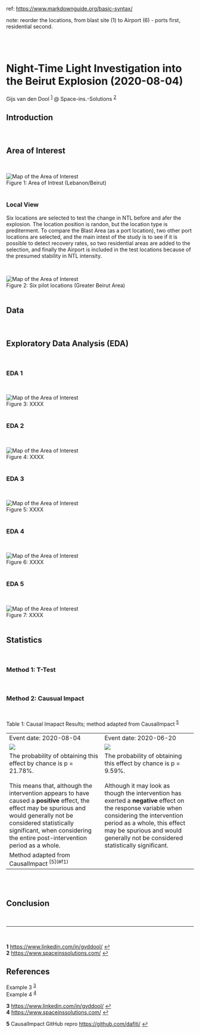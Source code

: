 ref: https://www.markdownguide.org/basic-syntax/

note: reorder the locations, from blast site (1) to Airport (6) - ports first, residential second.


<br><br>
<h1> Night-Time Light Investigation into the Beirut Explosion (2020-08-04) </h1>
 
Gijs van den Dool <sup id="a1">[1](#f1)</sup>
@ Space-ins.-Solutions <sup id="a2">[2](#f1)</sup>
 

 
<h2> Introduction </h2>
<p>

</p>
<br>

<h2> Area of Interest </h2>
<p>

</p>
<br>

![Map of the Area of Interest](Figures/F1_map1.png?raw=true "Title") <br>
Figure 1: Area of Intrest (Lebanon/Beirut)<br>
<br>

<h3> Local View </h3>
<p>Six locations are selected to test the change in NTL before and afer the explosion. The location position is randon, but the location type is prediterment. To compare the Blast Area (as a port location), two other port locations are selected, and the main intest of the study is to see if it is possible to detect recovery rates, so two residential areas are added to the selection, and finally the Airport is included in the test locations because of the presumed stability in NTL intensity.</p>
<br>

![Map of the Area of Interest](Figures/F2_zoom1.png?raw=true "Title") <br>
Figure 2: Six pilot locations (Greater Beirut Area)<br>
<br>


<h2>Data</h2>
<p>

</p>
<br>

<h2>Exploratory Data Analysis (EDA)</h2>
<p>

</p>
<br>

<h3> EDA 1 </h3>
<p>

</p>
<br>

![Map of the Area of Interest](Figures/F3_EDA1.png?raw=true "Title") <br>
Figure 3: XXXX<br>
<br>

<h3> EDA 2 </h3>
<p>

</p>
<br>

![Map of the Area of Interest](Figures/F3_EDA2.png?raw=true "Title") <br>
Figure 4: XXXX<br>
<br>

<h3> EDA 3 </h3>
<p>

</p>
<br>

![Map of the Area of Interest](Figures/F3_EDA3.png?raw=true "Title") <br>
Figure 5: XXXX<br>
<br>

<h3> EDA 4 </h3>
<p>

</p>
<br>

![Map of the Area of Interest](Figures/F3_EDA4.png?raw=true "Title") <br>
Figure 6: XXXX<br>
<br>

<h3> EDA 5 </h3>
<p>

</p>
<br>

![Map of the Area of Interest](Figures/F3_EDA5.png?raw=true "Title") <br>
Figure 7: XXXX<br>
<br>


<h2>Statistics</h2>
<p>

</p>
<br>

<h3> Method 1: T-Test </h3>
<p>

</p>
<br>

<h3> Method 2: Causual Impact  </h3>
<p>

</p>
<br>


Table 1: Causal Imapact Results; method adapted from CausalImpact <sup id="a5">[5](#f1)</sup>   
<table>
    <tr>
        <td>Event date: 2020-08-04</td>
        <td>Event date: 2020-06-20</td>
    </tr>
    <tr>
        <td valign="top"><img src="Figures/F4_CausalImpact1.png"></td>
        <td valign="top"><img src="Figures/F4_CausalImpact2.png"></td>
    </tr>
    <tr>
        <td valign="top"> The probability of obtaining this effect by chance is p = 21.78%.<br> <br>
        This means that, although the intervention appears to have caused a <strong>positive</strong> effect, the effect may be spurious and would generally not be considered statistically significant, when considering the entire post-intervention period as a whole. 
        </td> 
        <td valign="top"> The probability of obtaining this effect by chance is p = 9.59%. <br> <br>
        Although it may look as though the intervention has exerted a <strong>negative</strong> effect on the response variable when considering the intervention period as a whole, this effect may be spurious and would generally not be considered statistically significant.
        </td>
    </tr>
    <tr>
        <td> Method adapted from CausalImpact <sup id="a5">[5](#f1)</sup>                          
        </td>
    </tr>
</table>
<br>
<br>

<h2>Conclusion</h2>
<p>

</p>
<br>


---
<br>

<b id="f1">1</b> https://www.linkedin.com/in/gvddool/ [↩](#a1)<br>
<b id="f1">2</b> https://www.spaceinssolutions.com/ [↩](#a2)<br>

<h2>References</h2>
<p>

Example 3 <sup id="a3">[3](#f1)</sup><br>
Example 4 <sup id="a4">[4](#f1)</sup><br>

<b id="f1">3</b> https://www.linkedin.com/in/gvddool/ [↩](#a3)<br>
<b id="f1">4</b> https://www.spaceinssolutions.com/ [↩](#a4)<br>

<b id="f1">5</b> CausalImpact GitHub repro https://github.com/dafiti/ [↩](#a5)<br>

</p>


